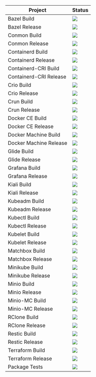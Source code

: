 Project | Status
------------ | -------------
Bazel Build| <a href="http://minicloud.parqtec.unicamp.br:60000/job/bazel-build"><img src="http://minicloud.parqtec.unicamp.br:60000/job/bazel-build/badge/icon?"></a>
Bazel Release | <a href="https://app.travis-ci.com/github/Unicamp-OpenPower/bazel-releases"><img src="https://app.travis-ci.com/Unicamp-OpenPower/bazel-releases.svg?branch=master"></a>
Conmon Build| <a href="https://app.travis-ci.com/github/Unicamp-OpenPower/conmon-build"><img src="https://app.travis-ci.com/Unicamp-OpenPower/conmon-build.svg?branch=main"></a>
Conmon Release| <a href="https://app.travis-ci.com/github/Unicamp-OpenPower/conmon-releases"><img src="https://app.travis-ci.com/Unicamp-OpenPower/conmon-releases.svg?branch=main"></a>
Containerd Build| <a href="https://app.travis-ci.com/github/Unicamp-OpenPower/containerd-build"><img src="https://app.travis-ci.com/Unicamp-OpenPower/containerd-build.svg?branch=master"></a>
Containerd Release| <a href="https://app.travis-ci.com/github/Unicamp-OpenPower/containerd-releases"><img src="https://app.travis-ci.com/Unicamp-OpenPower/containerd-releases.svg?branch=master"></a>
Containerd-CRI Build| <a href="http://minicloud.parqtec.unicamp.br:60000/job/containerd-cri-build"><img src="http://minicloud.parqtec.unicamp.br:60000/job/containerd-cri-build/badge/icon?"></a>
Containerd-CRI Release| <a href="https://app.travis-ci.com/github/Unicamp-OpenPower/containerd-cri-releases"><img src="https://app.travis-ci.com/Unicamp-OpenPower/containerd-cri-releases.svg?branch=master"></a>
Crio Build | <a href="https://app.travis-ci.com/github/Unicamp-OpenPower/crio-build"><img src="https://app.travis-ci.com/Unicamp-OpenPower/crio-build.svg?branch=main"></a>
Crio Release | <a href="https://app.travis-ci.com/github/Unicamp-OpenPower/crio-releases"><img src="https://app.travis-ci.com/Unicamp-OpenPower/crio-releases.svg?branch=main"></a>
Crun Build | <a href="https://app.travis-ci.com/github/Unicamp-OpenPower/crun-build"><img src="https://app.travis-ci.com/Unicamp-OpenPower/crun-build.svg?branch=main"></a>
Crun Release | <a href="https://app.travis-ci.com/github/Unicamp-OpenPower/crun-releases"><img src="https://app.travis-ci.com/Unicamp-OpenPower/crun-releases.svg?branch=main"></a>
Docker CE Build | <a href="http://minicloud.parqtec.unicamp.br:60000/job/docker-ce-build/"><img src="http://minicloud.parqtec.unicamp.br:60000/job/docker-ce-build/badge/icon?"></a>
Docker CE Release | <a href="http://minicloud.parqtec.unicamp.br:60000/job/docker-ce-releases/"><img src="http://minicloud.parqtec.unicamp.br:60000/job/docker-ce-releases/badge/icon?"></a>
Docker Machine Build | <a href="https://app.travis-ci.com/github/Unicamp-OpenPower/docker-machine-build"><img src="https://app.travis-ci.com/Unicamp-OpenPower/docker-machine-build.svg?branch=main"></a>
Docker Machine Release | <a href="https://app.travis-ci.com/github/Unicamp-OpenPower/docker-machine-releases"><img src="https://app.travis-ci.com/Unicamp-OpenPower/docker-machine-releases.svg?branch=main"></a>
Glide Build | <a href="https://app.travis-ci.com/github/Unicamp-OpenPower/glide-build"><img src="https://app.travis-ci.com/Unicamp-OpenPower/glide-build.svg?branch=master"></a>
Glide Release | <a href="https://app.travis-ci.com/github/Unicamp-OpenPower/glide-releases"><img src="https://app.travis-ci.com/Unicamp-OpenPower/glide-releases.svg?branch=master"></a>
Grafana Build | <a href="http://minicloud.parqtec.unicamp.br:60000/job/grafana-build"><img src="http://minicloud.parqtec.unicamp.br:60000/job/grafana-build/badge/icon?"></a>
Grafana Release | <a href="http://minicloud.parqtec.unicamp.br:60000/job/grafana-releases"><img src="http://minicloud.parqtec.unicamp.br:60000/job/grafana-releases/badge/icon?"></a>
Kiali Build | <a href="https://app.travis-ci.com/github/Unicamp-OpenPower/kiali-build"><img src="https://app.travis-ci.com/Unicamp-OpenPower/kiali-build.svg?branch=master"></a>
Kiali Release | <a href="https://app.travis-ci.com/github/Unicamp-OpenPower/kiali-releases"><img src="https://app.travis-ci.com/Unicamp-OpenPower/kiali-releases.svg?branch=master"></a>
Kubeadm Build | <a href="https://app.travis-ci.com/github/Unicamp-OpenPower/kubeadm-build"><img src="https://app.travis-ci.com/Unicamp-OpenPower/kubeadm-build.svg?branch=master"></a>
Kubeadm Release | <a href="https://app.travis-ci.com/github/Unicamp-OpenPower/kubeadm-releases"><img src="https://app.travis-ci.com/Unicamp-OpenPower/kubeadm-releases.svg?branch=master"></a>
Kubectl Build | <a href="https://app.travis-ci.com/github/Unicamp-OpenPower/kubectl-build"><img src="https://app.travis-ci.com/Unicamp-OpenPower/kubectl-build.svg?branch=master"></a>
Kubectl Release | <a href="https://app.travis-ci.com/github/Unicamp-OpenPower/kubectl-releases"><img src="https://app.travis-ci.com/Unicamp-OpenPower/kubectl-build.svg?branch=master"></a>
Kubelet Build | <a href="https://app.travis-ci.com/github/Unicamp-OpenPower/kubelet-build"><img src="https://app.travis-ci.com/Unicamp-OpenPower/kubelet-build.svg?branch=main"></a>
Kubelet Release | <a href="https://app.travis-ci.com/github/Unicamp-OpenPower/kubelet-releases"><img src="https://app.travis-ci.com/Unicamp-OpenPower/kubelet-releases.svg?branch=main"></a>
Matchbox Build | <a href="https://app.travis-ci.com/github/Unicamp-OpenPower/matchbox-builds"><img src="https://app.travis-ci.com/Unicamp-OpenPower/matchbox-builds.svg?branch=master"></a>
Matchbox Release | <a href="https://app.travis-ci.com/github/Unicamp-OpenPower/matchbox-releases"><img src="https://app.travis-ci.com/Unicamp-OpenPower/matchbox-releases.svg?branch=master"></a>
Minikube Build | <a href="https://app.travis-ci.com/github/Unicamp-OpenPower/minikube-build"><img src="https://app.travis-ci.com/Unicamp-OpenPower/minikube-build.svg?branch=master"></a>
Minikube Release | <a href="https://app.travis-ci.com/github/Unicamp-OpenPower/minikube-releases"><img src="https://app.travis-ci.com/Unicamp-OpenPower/minikube-releases.svg?branch=master"></a>
Minio Build | <a href="https://app.travis-ci.com/github/Unicamp-OpenPower/minio-build"><img src="https://app.travis-ci.com/Unicamp-OpenPower/minio-build.svg?branch=master"></a>
Minio Release | <a href="https://app.travis-ci.com/github/Unicamp-OpenPower/minio-releases"><img src="https://app.travis-ci.com/Unicamp-OpenPower/minio-releases.svg?branch=master"></a>
Minio-MC Build | <a href="https://app.travis-ci.com/github/Unicamp-OpenPower/minio-mc-build"><img src="https://app.travis-ci.com/Unicamp-OpenPower/minio-mc-build.svg?branch=master"></a>
Minio-MC Release | <a href="https://app.travis-ci.com/github/Unicamp-OpenPower/minio-mc-releases"><img src="https://app.travis-ci.com/Unicamp-OpenPower/minio-mc-releases.svg?branch=master"></a>
RClone Build | <a href="https://app.travis-ci.com/github/Unicamp-OpenPower/rclone-build"><img src="https://app.travis-ci.com/Unicamp-OpenPower/rclone-build.svg?branch=master"></a>
RClone Release | <a href="https://app.travis-ci.com/github/Unicamp-OpenPower/rclone-releases"><img src="https://app.travis-ci.com/Unicamp-OpenPower/rclone-releases.svg?branch=master"></a>
Restic Build | <a href="https://app.travis-ci.com/github/Unicamp-OpenPower/restic-build"><img src="https://app.travis-ci.com/Unicamp-OpenPower/restic-build.svg?token=9wq3bUS8Ba3cd7y7nMBu&branch=master"></a>
Restic Release | <a href="https://app.travis-ci.com/github/Unicamp-OpenPower/restic-releases"><img src="https://app.travis-ci.com/Unicamp-OpenPower/restic-releases.svg?token=Tyii1MpzYjhv5qLLQWj5&branch=master"></a>
Terraform Build | <a href="https://app.travis-ci.com/github/Unicamp-OpenPower/terraform-build"><img src="https://app.travis-ci.com/Unicamp-OpenPower/terraform-build.svg?branch=master"></a>
Terraform Release | <a href="https://app.travis-ci.com/github/Unicamp-OpenPower/terraform-releases"><img src="https://app.travis-ci.com/Unicamp-OpenPower/terraform-releases.svg?branch=master"></a>
Package Tests | <a href="https://app.travis-ci.com/github/Unicamp-OpenPower/package-test"><img src="https://app.travis-ci.com/Unicamp-OpenPower/package-test.svg?branch=master"></a>
